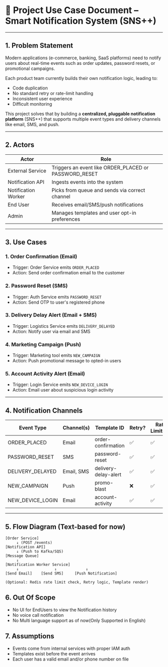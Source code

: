 # 📄 Project Use Case Document – Smart Notification System (SNS++)

---

## 1. Problem Statement

Modern applications (e-commerce, banking, SaaS platforms) need to notify users about real-time events such as order updates, password resets, or promotional campaigns.

Each product team currently builds their own notification logic, leading to:

- Code duplication
- No standard retry or rate-limit handling
- Inconsistent user experience
- Difficult monitoring

This project solves that by building a **centralized, pluggable notification platform** (SNS++) that supports multiple event types and delivery channels like email, SMS, and push.

---

## 2. Actors

| Actor               | Role                                                  |
| ------------------- | ----------------------------------------------------- |
| External Service    | Triggers an event like ORDER_PLACED or PASSWORD_RESET |
| Notification API    | Ingests events into the system                        |
| Notification Worker | Picks from queue and sends via correct channel        |
| End User            | Receives email/SMS/push notifications                 |
| Admin               | Manages templates and user opt-in preferences         |

---

## 3. Use Cases

### 1. Order Confirmation (Email)

- Trigger: Order Service emits `ORDER_PLACED`
- Action: Send order confirmation email to the customer

### 2. Password Reset (SMS)

- Trigger: Auth Service emits `PASSWORD_RESET`
- Action: Send OTP to user's registered phone

### 3. Delivery Delay Alert (Email + SMS)

- Trigger: Logistics Service emits `DELIVERY_DELAYED`
- Action: Notify user via email and SMS

### 4. Marketing Campaign (Push)

- Trigger: Marketing tool emits `NEW_CAMPAIGN`
- Action: Push promotional message to opted-in users

### 5. Account Activity Alert (Email)

- Trigger: Login Service emits `NEW_DEVICE_LOGIN`
- Action: Email user about suspicious login activity

---

## 4. Notification Channels

| Event Type       | Channel(s) | Template ID          | Retry? | Rate Limited? |
| ---------------- | ---------- | -------------------- | ------ | ------------- |
| ORDER_PLACED     | Email      | order-confirmation   | ✅     | ✅            |
| PASSWORD_RESET   | SMS        | password-reset       | ✅     | ✅            |
| DELIVERY_DELAYED | Email, SMS | delivery-delay-alert | ✅     | ✅            |
| NEW_CAMPAIGN     | Push       | promo-blast          | ❌     | ✅            |
| NEW_DEVICE_LOGIN | Email      | account-activity     | ✅     | ✅            |

---

## 5. Flow Diagram (Text-based for now)

```text
[Order Service]
     ↓ (POST /events)
[Notification API]
     ↓ (Push to Kafka/SQS)
[Message Queue]
     ↓
[Notification Worker Service]
     ↓                ↓             ↓
[Send Email]    [Send SMS]     [Push Notification]

(Optional: Redis rate limit check, Retry logic, Template render)

```

## 6. Out Of Scope

- No UI for EndUsers to view the Notification history
- No voice call notification
- No Multi language support as of now(Only Supported in English)

## 7. Assumptions

- Events come from internal services with proper IAM auth
- Templates exist before the event arrives
- Each user has a valid email and/or phone number on file
